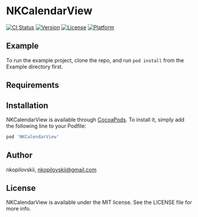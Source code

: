 # NKCalendarView

[![CI Status](https://img.shields.io/travis/nkopilovskii/NKCalendarView.svg?style=flat)](https://travis-ci.org/nkopilovskii/NKCalendarView)
[![Version](https://img.shields.io/cocoapods/v/NKCalendarView.svg?style=flat)](https://cocoapods.org/pods/NKCalendarView)
[![License](https://img.shields.io/cocoapods/l/NKCalendarView.svg?style=flat)](https://cocoapods.org/pods/NKCalendarView)
[![Platform](https://img.shields.io/cocoapods/p/NKCalendarView.svg?style=flat)](https://cocoapods.org/pods/NKCalendarView)

## Example

To run the example project, clone the repo, and run `pod install` from the Example directory first.

## Requirements

## Installation

NKCalendarView is available through [CocoaPods](https://cocoapods.org). To install
it, simply add the following line to your Podfile:

```ruby
pod 'NKCalendarView'
```

## Author

nkopilovskii, nkopilovskii@gmail.com

## License

NKCalendarView is available under the MIT license. See the LICENSE file for more info.
